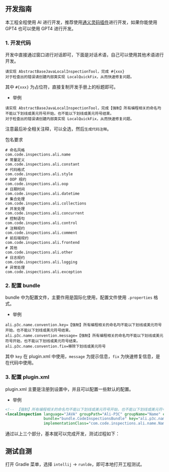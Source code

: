 ## 开发指南

本工程全程使用 AI 进行开发，推荐使用[通义灵码插件](https://tongyi.aliyun.com/lingma/download)进行开发，如果你能使用 GPT4 也可以使用 GPT4 进行开发。

### 1. 开发代码

开发中直接通过窗口进行对话即可，下面是对话术语，自己可以使用其他术语进行开发。

```text
请实现 AbstractBaseJavaLocalInspectionTool，完成 #{xxx}
对于检查出的错误请创建内部类实现 LocalQuickFix，从而快速修复问题。
```

其中 `#{xxx}` 为占位符，直接复制开发手册上的标题即可。

- 举例

```text
请实现 AbstractBaseJavaLocalInspectionTool，完成【强制】所有编程相关的命名均不能以下划线或美元符号开始，也不能以下划线或美元符号结束。
对于检查出的错误请创建内部类实现 LocalQuickFix，从而快速修复问题。
```

注意最后补全相关注释，可以全选，然后`生成代码注释`。

包名要求

```text
# 命名风格
com.code.inspections.ali.name
# 常量定义
com.code.inspections.ali.constant
# 代码格式
com.code.inspections.ali.style
# OOP 规约
com.code.inspections.ali.oop
# 日期时间
com.code.inspections.ali.datetime
# 集合处理
com.code.inspections.ali.collections
# 并发处理
com.code.inspections.ali.concurrent
# 控制语句
com.code.inspections.ali.control
# 注释规约
com.code.inspections.ali.comment
# 前后端规约
com.code.inspections.ali.frontend
# 其他
com.code.inspections.ali.other
# 日志规约
com.code.inspections.ali.logging
# 异常处理
com.code.inspections.ali.exception
```

### 2. 配置 bundle

bundle 中为配置文件，主要作用是国际化使用，配置文件使用 `.properties` 格式。

- 举例

```properties
ali.p3c.name.convention.key=【强制】所有编程相关的命名均不能以下划线或美元符号开始，也不能以下划线或美元符号结束。
ali.p3c.name.convention.message=【强制】所有编程相关的命名均不能以下划线或美元符号开始，也不能以下划线或美元符号结束。
ali.p3c.name.convention.fix=移除下划线或美元符号
```

其中 `key` 在 plugin.xml 中使用，`message` 为提示信息，`fix` 为快速修复信息，是在代码中使用。

### 3. 配置 plugin.xml

plugin.xml 主要是注册到设置中，并且可以配置一些默认的配置。

- 举例

```xml
<!-- 【强制】所有编程相关的命名均不能以下划线或美元符号开始，也不能以下划线或美元符号结束。 -->
<localInspection language="JAVA" groupPath="Ali-P3C" groupName="Name" enabledByDefault="true" level="ERROR"
                 bundle="bundle.CodeInspectionsBundle" key="ali.p3c.name.convention.key"
                 implementationClass="com.code.inspections.ali.name.NamingConventionInspection"/>
```

通过以上三个部分，基本就可以完成开发，测试过程如下：

## 测试自测

打开 Gradle 菜单，选择 `intellij` -> `runlde`，即可本地打开工程测试。